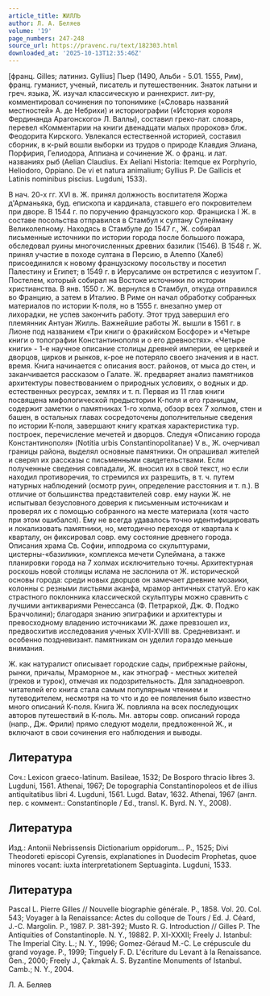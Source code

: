 ```yaml
---
article_title: ЖИЛЛЬ
author: Л. А. Беляев
volume: '19'
page_numbers: 247-248
source_url: https://pravenc.ru/text/182303.html
downloaded_at: '2025-10-13T12:35:46Z'
---
```


[франц. Gilles; латиниз. Gyllius] Пьер (1490, Альби - 5.01. 1555, Рим), франц. гуманист, ученый, писатель и путешественник. Знаток латыни и греч. языка, Ж. изучал классическую и раннехрист. лит-ру, комментировал сочинения по топонимике («Словарь названий местностей» А. де Небрихи) и историографии («История короля Фердинанда Арагонского» Л. Валлы), составил греко-лат. словарь, перевел «Комментарии на книги двенадцати малых пророков» блж. Феодорита Кирского. Увлекался естественной историей, составил сборник, в к-рый вошли выборки из трудов о природе Клавдия Элиана, Порфирия, Гелиодора, Аппиана и сочинение Ж. о франц. и лат. названиях рыб (Aelian Claudius. Ex Aeliani Historia: Itemque ex Porphyrio, Heliodoro, Oppiano. De vi et natura animalium; Gyllius P. De Gallicis et Latinis nominibus piscius. Lugduni, 1533).

В нач. 20-х гг. XVI в. Ж. принял должность воспитателя Жоржа д'Арманьяка, буд. епископа и кардинала, ставшего его покровителем при дворе. В 1544 г. по поручению французского кор. Франциска I Ж. в составе посольства отправился в Стамбул к султану Сулейману Великолепному. Находясь в Стамбуле до 1547 г., Ж. собирал письменные источники по истории города после большого пожара, обследовал руины многочисленных древних базилик (1546). В 1548 г. Ж. принял участие в походе султана в Персию, в Алеппо (Халеб) присоединился к новому французскому посольству и посетил Палестину и Египет; в 1549 г. в Иерусалиме он встретился с иезуитом Г. Постелем, который собирал на Востоке источники по истории христианства. В янв. 1550 г. Ж. вернулся в Стамбул, откуда отправился во Францию, а затем в Италию. В Риме он начал обработку собранных материалов по истории К-поля, но в 1555 г. внезапно умер от лихорадки, не успев закончить работу. Этот труд завершил его племянник Антуан Жилль. Важнейшие работы Ж. вышли в 1561 г. в Лионе под названием «Три книги о фракийском Босфоре» и «Четыре книги о топографии Константинополя и о его древностях». «Четыре книги» - 1-е научное описание столицы древней империи, ее церквей и дворцов, цирков и рынков, к-рое не потеряло своего значения и в наст. время. Книга начинается с описания вост. районов, от мыса до стен, и заканчивается рассказом о Галате. Ж. предваряет анализ памятников архитектуры повествованием о природных условиях, о водных и др. естественных ресурсах, землях и т. п. Первая из 11 глав книги посвящена мифологической предыстории К-поля и его границам, содержит заметки о памятниках 1-го холма, обзор всех 7 холмов, стен и башен, в остальных главах сосредоточены дополнительные сведения по истории К-поля, завершают книгу краткая характеристика тур. построек, перечисление мечетей и дворцов. Следуя «Описанию города Константинополя» (Notitia urbis Constantinopolitanae) V в., Ж. очерчивал границы района, выделял основные памятники. Он опрашивал жителей и сверял их рассказы с письменными свидетельствами. Если полученные сведения совпадали, Ж. вносил их в свой текст, но если находил противоречия, то стремился их разрешить, в т. ч. путем натурных наблюдений (осмотр руин, определение расстояния и т. п.). В отличие от большинства представителей совр. ему науки Ж. не испытывал безусловного доверия к письменным источникам и проверял их с помощью собранного на месте материала (хотя часто при этом ошибался). Ему не всегда удавалось точно идентифицировать и локализовать памятники, но, методично переходя от квартала к кварталу, он фиксировал совр. ему состояние древнего города. Описания храма Св. Софии, ипподрома со скульптурами, цистерны-«базилики», комплекса мечети Сулеймана, а также планировки города на 7 холмах исключительно точны. Архитектурная роскошь новой столицы ислама не заслонила от Ж. исторической основы города: среди новых дворцов он замечает древние мозаики, колонны с резными листьями аканфа, мрамор античных статуй. Его как страстного поклонника классической скульптуры можно сравнить с лучшими антиквариями Ренессанса (Ф. Петраркой, Дж. Ф. Поджо Браччолини); благодаря знанию эпиграфики и архитектуры и превосходному владению источниками Ж. даже превзошел их, предвосхитив исследования ученых XVII-XVIII вв. Средневизант. и особенно поздневизант. памятникам он уделил гораздо меньше внимания.

Ж. как натуралист описывает городские сады, прибрежные районы, рынки, причалы, Мраморное м., как этнограф - местных жителей (греков и турок), отмечая их подозрительность. Для западноевроп. читателей его книга стала самым популярным чтением и путеводителем, несмотря на то что и до ее появления было известно много описаний К-поля. Книга Ж. повлияла на всех последующих авторов путешествий в К-поль. Мн. авторы совр. описаний города (напр., Дж. Фрили) прямо следуют модели, предложенной Ж., и включают в свои сочинения его наблюдения и выводы.

## Литература

Cоч.: Lexicon graeco-latinum. Basileae, 1532; De Bosporo thracio libres 3. Lugduni, 1561. Athenai, 1967; De topographia Constantinopoleos et de illius antiquitatibus libri 4. Lugduni, 1561. Lugd. Batav, 1632. Athenai, 1967 (англ. пер. с коммент.: Constantinople / Ed., transl. K. Byrd. N. Y., 2008).

## Литература

Изд.: Antonii Nebrissensis Dictionarium oppidorum... P., 1525; Divi Theodoreti episcopi Cyrensis, explanationes in Duodecim Prophetas, quoe minores vocant: iuxta interpretationem Septuaginta. Lugduni, 1533.

## Литература

Pascal L. Pierre Gilles // Nouvelle biographie générale. P., 1858. Vol. 20. Col. 543; Voyager à la Renaissance: Actes du colloque de Tours / Ed. J. Céard, J.-C. Margolin. P., 1987. P. 381-392; Musto R. G. Introduction // Gilles P. The Antiquities of Constantinople. N. Y., 19882. P. XI-XXXII; Freely J. Istanbul: The Imperial City. L.; N. Y., 1996; Gomez-Géraud M.-C. Le crépuscule du grand voyage. P., 1999; Tinguely F. D. L'écriture du Levant à la Renaissance. Gen., 2000; Freely J., Çakmak A. S. Byzantine Monuments of Istanbul. Camb.; N. Y., 2004.

Л. А. Беляев
